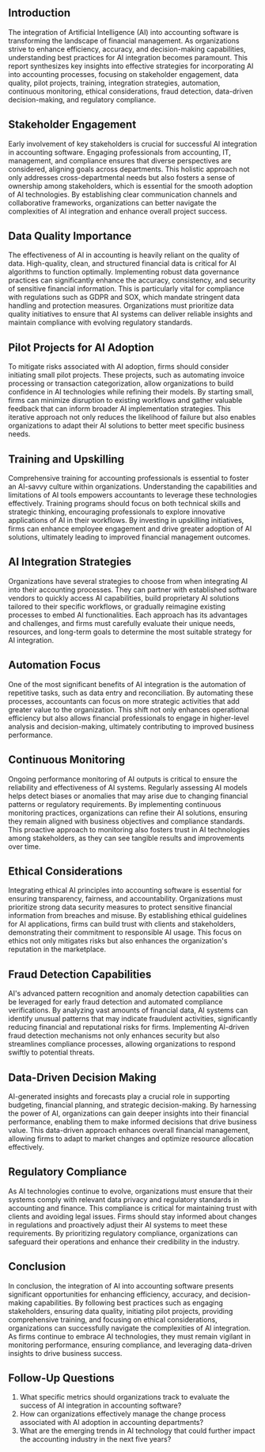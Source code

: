 ## Introduction
The integration of Artificial Intelligence (AI) into accounting software is transforming the landscape of financial management. As organizations strive to enhance efficiency, accuracy, and decision-making capabilities, understanding best practices for AI integration becomes paramount. This report synthesizes key insights into effective strategies for incorporating AI into accounting processes, focusing on stakeholder engagement, data quality, pilot projects, training, integration strategies, automation, continuous monitoring, ethical considerations, fraud detection, data-driven decision-making, and regulatory compliance.

## Stakeholder Engagement
Early involvement of key stakeholders is crucial for successful AI integration in accounting software. Engaging professionals from accounting, IT, management, and compliance ensures that diverse perspectives are considered, aligning goals across departments. This holistic approach not only addresses cross-departmental needs but also fosters a sense of ownership among stakeholders, which is essential for the smooth adoption of AI technologies. By establishing clear communication channels and collaborative frameworks, organizations can better navigate the complexities of AI integration and enhance overall project success.

## Data Quality Importance
The effectiveness of AI in accounting is heavily reliant on the quality of data. High-quality, clean, and structured financial data is critical for AI algorithms to function optimally. Implementing robust data governance practices can significantly enhance the accuracy, consistency, and security of sensitive financial information. This is particularly vital for compliance with regulations such as GDPR and SOX, which mandate stringent data handling and protection measures. Organizations must prioritize data quality initiatives to ensure that AI systems can deliver reliable insights and maintain compliance with evolving regulatory standards.

## Pilot Projects for AI Adoption
To mitigate risks associated with AI adoption, firms should consider initiating small pilot projects. These projects, such as automating invoice processing or transaction categorization, allow organizations to build confidence in AI technologies while refining their models. By starting small, firms can minimize disruption to existing workflows and gather valuable feedback that can inform broader AI implementation strategies. This iterative approach not only reduces the likelihood of failure but also enables organizations to adapt their AI solutions to better meet specific business needs.

## Training and Upskilling
Comprehensive training for accounting professionals is essential to foster an AI-savvy culture within organizations. Understanding the capabilities and limitations of AI tools empowers accountants to leverage these technologies effectively. Training programs should focus on both technical skills and strategic thinking, encouraging professionals to explore innovative applications of AI in their workflows. By investing in upskilling initiatives, firms can enhance employee engagement and drive greater adoption of AI solutions, ultimately leading to improved financial management outcomes.

## AI Integration Strategies
Organizations have several strategies to choose from when integrating AI into their accounting processes. They can partner with established software vendors to quickly access AI capabilities, build proprietary AI solutions tailored to their specific workflows, or gradually reimagine existing processes to embed AI functionalities. Each approach has its advantages and challenges, and firms must carefully evaluate their unique needs, resources, and long-term goals to determine the most suitable strategy for AI integration.

## Automation Focus
One of the most significant benefits of AI integration is the automation of repetitive tasks, such as data entry and reconciliation. By automating these processes, accountants can focus on more strategic activities that add greater value to the organization. This shift not only enhances operational efficiency but also allows financial professionals to engage in higher-level analysis and decision-making, ultimately contributing to improved business performance.

## Continuous Monitoring
Ongoing performance monitoring of AI outputs is critical to ensure the reliability and effectiveness of AI systems. Regularly assessing AI models helps detect biases or anomalies that may arise due to changing financial patterns or regulatory requirements. By implementing continuous monitoring practices, organizations can refine their AI solutions, ensuring they remain aligned with business objectives and compliance standards. This proactive approach to monitoring also fosters trust in AI technologies among stakeholders, as they can see tangible results and improvements over time.

## Ethical Considerations
Integrating ethical AI principles into accounting software is essential for ensuring transparency, fairness, and accountability. Organizations must prioritize strong data security measures to protect sensitive financial information from breaches and misuse. By establishing ethical guidelines for AI applications, firms can build trust with clients and stakeholders, demonstrating their commitment to responsible AI usage. This focus on ethics not only mitigates risks but also enhances the organization's reputation in the marketplace.

## Fraud Detection Capabilities
AI's advanced pattern recognition and anomaly detection capabilities can be leveraged for early fraud detection and automated compliance verifications. By analyzing vast amounts of financial data, AI systems can identify unusual patterns that may indicate fraudulent activities, significantly reducing financial and reputational risks for firms. Implementing AI-driven fraud detection mechanisms not only enhances security but also streamlines compliance processes, allowing organizations to respond swiftly to potential threats.

## Data-Driven Decision Making
AI-generated insights and forecasts play a crucial role in supporting budgeting, financial planning, and strategic decision-making. By harnessing the power of AI, organizations can gain deeper insights into their financial performance, enabling them to make informed decisions that drive business value. This data-driven approach enhances overall financial management, allowing firms to adapt to market changes and optimize resource allocation effectively.

## Regulatory Compliance
As AI technologies continue to evolve, organizations must ensure that their systems comply with relevant data privacy and regulatory standards in accounting and finance. This compliance is critical for maintaining trust with clients and avoiding legal issues. Firms should stay informed about changes in regulations and proactively adjust their AI systems to meet these requirements. By prioritizing regulatory compliance, organizations can safeguard their operations and enhance their credibility in the industry.

## Conclusion
In conclusion, the integration of AI into accounting software presents significant opportunities for enhancing efficiency, accuracy, and decision-making capabilities. By following best practices such as engaging stakeholders, ensuring data quality, initiating pilot projects, providing comprehensive training, and focusing on ethical considerations, organizations can successfully navigate the complexities of AI integration. As firms continue to embrace AI technologies, they must remain vigilant in monitoring performance, ensuring compliance, and leveraging data-driven insights to drive business success.

## Follow-Up Questions
1. What specific metrics should organizations track to evaluate the success of AI integration in accounting software?
2. How can organizations effectively manage the change process associated with AI adoption in accounting departments?
3. What are the emerging trends in AI technology that could further impact the accounting industry in the next five years?
